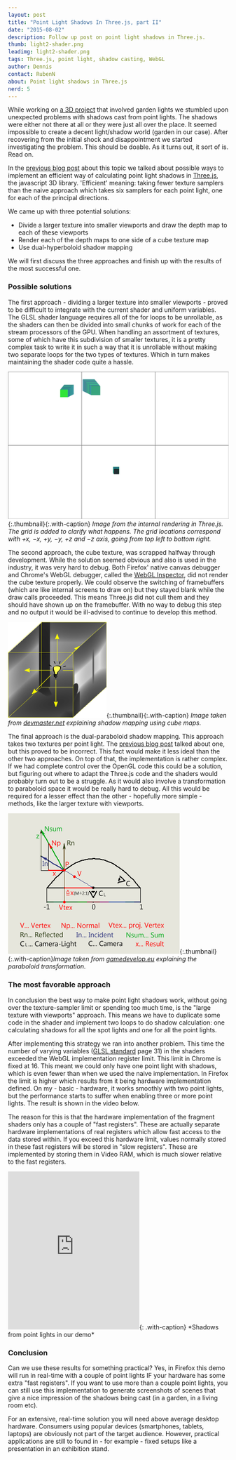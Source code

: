 ```yaml
---
layout: post
title: "Point Light Shadows In Three.js, part II"
date: "2015-08-02"
description: Follow up post on point light shadows in Three.js.
thumb: light2-shader.png
leadimg: light2-shader.png
tags: Three.js, point light, shadow casting, WebGL
author: Dennis
contact: RubenN
about: Point light shadows in Three.js
nerd: 5
---
```


While working on [a 3D project] that involved garden lights we stumbled upon unexpected problems with shadows cast from point lights. The shadows were either not there at all or they were just all over the place. It seemed impossible to create a decent light/shadow world (garden in our case). After recovering from the initial shock and disappointment we started investigating the problem. This should be doable. As it turns out, it sort of is. Read on.

In the [previous blog post] about this topic we talked about possible ways to implement an efficient way of calculating point light shadows in [Three.js], the javascript 3D library. 'Efficient' meaning: taking fewer texture samplers than the naive approach which takes six samplers for each point light, one for each of the principal directions.

We came up with three potential solutions:

* Divide a larger texture into smaller viewports and draw the depth map to each of these viewports
* Render each of the depth maps to one side of a cube texture map
* Use dual-hyperboloid shadow mapping

We will first discuss the three approaches and finish up with the results of the most successful one.

### Possible solutions

The first approach - dividing a larger texture into smaller viewports - proved to be difficult to integrate with the current shader and uniform variables.
The GLSL shader language requires all of the for loops to be unrollable, as the shaders can then be divided into small chunks of work for each of the stream processors of the GPU.
When handling an assortment of textures, some of which have this subdivision of smaller textures, it is a pretty complex task to write it in such a way that it is unrollable without making two separate loops for the two types of textures. Which in turn makes maintaining the shader code quite a hassle.

![viewports](/assets/img/blog/light2-viewports-grid.png){:.thumbnail}{:.with-caption}
*Image from the internal rendering in Three.js. The grid is added to clarify what happens. The grid locations correspond with +x, &minus;x, +y, &minus;y, +z and &minus;z axis, going from top left to bottom right.*

The second approach, the cube texture, was scrapped halfway through development. While the solution seemed obvious and also is used in the industry, it was very hard to debug.
Both Firefox' native canvas debugger and Chrome's WebGL debugger, called the [WebGL Inspector], did not render the cube texture properly. We could observe the switching of framebuffers (which are like internal screens to draw on) but they stayed blank while the draw calls proceeded. This means Three.js did not cull them and they should have shown up on the framebuffer. With no way to debug this step and no output it would be ill-advised to continue to develop this method.

![cube depth map](/assets/img/blog/light2-shadow-cube.png){:.thumbnail}{:.with-caption}
*Image taken from [devmaster.net] explaining shadow mapping using cube maps.*

The final approach is the dual-paraboloid shadow mapping. This approach takes two textures per point light. The [previous blog post] talked about one, but this proved to be incorrect. This fact would make it less ideal than the other two approaches. On top of that, the implementation is rather complex. If we had complete control over the OpenGL code this could be a solution, but figuring out where to adapt the Three.js code and the shaders would probably turn out to be a struggle. As it would also involve a transformation to paraboloid space it would be really hard to debug. All this would be required for a lesser effect than the other - hopefully more simple - methods, like the larger texture with viewports.

![paraboloid transformation](/assets/img/blog/light2-paraboloid-transformation.png){:.thumbnail}{:.with-caption}*Image taken from [gamedevelop.eu] explaining the paraboloid transformation.*

### The most favorable approach
In conclusion the best way to make point light shadows work, without going over the texture-sampler limit or spending too much time, is the "large texture with viewports" approach. This means we have to duplicate some code in the shader and implement two loops to do shadow calculation: one calculating shadows for all the spot lights and one for all the point lights.

After implementing this strategy we ran into another problem. This time the number of varying variables ([GLSL standard] page 31) in the shaders exceeded the WebGL implementation register limit. This limit in Chrome is fixed at 16. This meant we could only have one point light with shadows, which is even fewer than when we used the naive implementation. In Firefox the limit is higher which results from it being hardware implementation defined. On my - basic - hardware, it works smoothly with two point lights, but the performance starts to suffer when enabling three or more point lights. The result is shown in the video below.

The reason for this is that the hardware implementation of the fragment shaders only has a couple of "fast registers". These are actually separate hardware implementations of real registers which allow fast access to the data stored within. If you exceed this hardware limit, values normally stored in these fast registers will be stored in "slow registers". These are implemented by storing them in Video RAM, which is much slower relative to the fast registers.

<iframe src="https://player.vimeo.com/video/133734871" height="360" frameborder="0" webkitallowfullscreen mozallowfullscreen allowfullscreen></iframe>{: .with-caption}
*Shadows from point lights in our demo*

### Conclusion
Can we use these results for something practical? Yes, in Firefox this demo will run in real-time with a couple of point lights IF your hardware has some extra "fast registers". If you want to use more than a couple point lights, you can still use this implementation to generate screenshots of scenes that give a nice impression of the shadows being cast (in a garden, in a living room etc).

For an extensive, real-time solution you will need above average desktop hardware. Consumers using popular devices (smartphones, tablets, laptops) are obviously not part of the target audience. However, practical applications are still to found in - for example - fixed setups like a presentation in an exhibition stand.



[GLSL standard]: https://www.khronos.org/files/opengles_shading_language.pdf#page=37
[devmaster.net]: http://devmaster.net/p/3002/shader-effects-shadow-mapping
[gamedevelop.eu]: http://gamedevelop.eu/en/tutorials/dual-paraboloid-shadow-mapping.htm
[WebGL Inspector]: http://benvanik.github.io/WebGL-Inspector/ "WebGL inspector homepage"
[Three.js]: http://threejs.org/ "three.js homepage"
[previous blog post]: /2015/05/21/point-light-shadows-in-threejs/
[a 3D project]: /2015/08/14/intelligent-3d-design/
